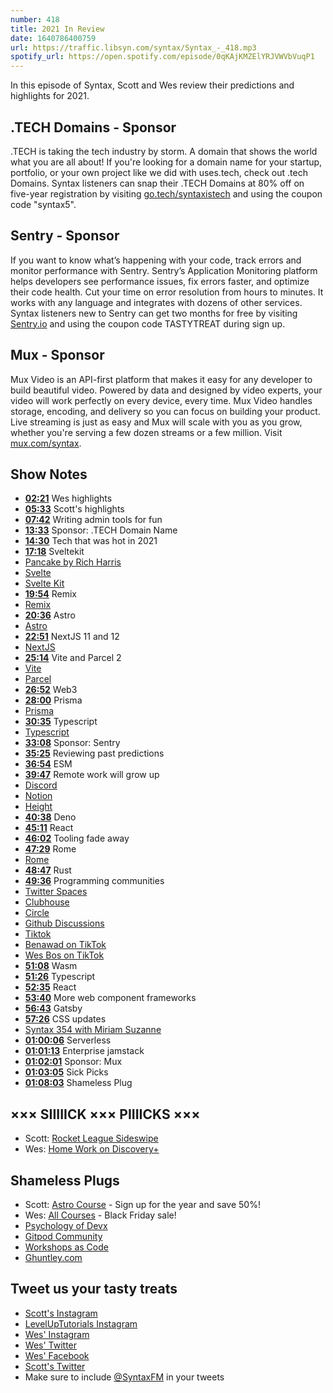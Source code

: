 ```yaml
---
number: 418
title: 2021 In Review
date: 1640786400759
url: https://traffic.libsyn.com/syntax/Syntax_-_418.mp3
spotify_url: https://open.spotify.com/episode/0qKAjKMZElYRJVWVbVuqP1
---
```


In this episode of Syntax, Scott and Wes review their predictions and highlights for 2021.

## .TECH Domains - Sponsor

.TECH is taking the tech industry by storm. A domain that shows the world what you are all about! If you're looking for a domain name for your startup, portfolio, or your own project like we did with uses.tech, check out .tech Domains. Syntax listeners can snap their .TECH Domains at 80% off on five-year registration by visiting [go.tech/syntaxistech](https://go.tech/syntaxistech) and using the coupon code "syntax5".

## Sentry - Sponsor

If you want to know what’s happening with your code, track errors and monitor performance with Sentry. Sentry’s Application Monitoring platform helps developers see performance issues, fix errors faster, and optimize their code health. Cut your time on error resolution from hours to minutes. It works with any language and integrates with dozens of other services. Syntax listeners new to Sentry can get two months for  free by visiting [Sentry.io](https://sentry.io) and using the coupon code TASTYTREAT during sign up.

## Mux - Sponsor

Mux Video is an API-first platform that makes it easy for any developer to build beautiful video. Powered by data and designed by video experts, your video will work perfectly on every device, every time. Mux Video handles storage, encoding, and delivery so you can focus on building your product. Live streaming is just as easy and Mux will scale with you as you grow, whether you're serving a few dozen streams or a few million. Visit [mux.com/syntax](https://mux.com/syntax).

## Show Notes

* **[02:21](#t=02:21)** Wes highlights
* **[05:33](#t=05:33)** Scott's highlights
* **[07:42](#t=07:42)** Writing admin tools for fun
* **[13:33](#t=13:33)** Sponsor: .TECH Domain Name
* **[14:30](#t=14:30)** Tech that was hot in 2021
* **[17:18](#t=17:18)** Sveltekit
* [Pancake by Rich Harris](https://github.com/Rich-Harris/pancake)
* [Svelte](https://svelte.dev)
* [Svelte Kit](https://kit.svelte.dev)
* **[19:54](#t=19:54)** Remix
* [Remix](https://remix.run)
* **[20:36](#t=20:36)** Astro
* [Astro](https://astro.build)
* **[22:51](#t=22:51)** NextJS 11 and 12
* [NextJS](https://nextjs.org)
* **[25:14](#t=25:14)** Vite and Parcel 2
* [Vite](https://vitejs.dev)
* [Parcel](https://parceljs.org)
* **[26:52](#t=26:52)** Web3
* **[28:00](#t=28:00)** Prisma
* [Prisma](https://www.prisma.io)
* **[30:35](#t=30:35)** Typescript
* [Typescript](https://www.typescriptlang.org)
* **[33:08](#t=33:08)** Sponsor: Sentry
* **[35:25](#t=35:25)** Reviewing past predictions
* **[36:54](#t=36:54)** ESM
* **[39:47](#t=39:47)** Remote work will grow up
* [Discord](https://discord.com)
* [Notion](https://notion.so)
* [Height](https://height.app)
* **[40:38](#t=40:38)** Deno
* **[45:11](#t=45:11)** React
* **[46:02](#t=46:02)** Tooling fade away
* **[47:29](#t=47:29)** Rome
* [Rome](https://rome.tools)
* **[48:47](#t=48:47)** Rust
* **[49:36](#t=49:36)** Programming communities
* [Twitter Spaces](https://media.twitter.com/en/articles/products/2021/twitter-spaces)
* [Clubhouse](https://www.clubhouse.com)
* [Circle](https://circle.so)
* [Github Discussions](https://docs.github.com/en/discussions)
* [Tiktok](https://www.tiktok.com)
* [Benawad on TikTok](https://www.tiktok.com/@benawad)
* [Wes Bos on TikTok](https://www.tiktok.com/@wesbos?)
* **[51:08](#t=51:08)** Wasm
* **[51:26](#t=51:26)** Typescript
* **[52:35](#t=52:35)** React
* **[53:40](#t=53:40)** More web component frameworks
* **[56:43](#t=56:43)** Gatsby
* **[57:26](#t=57:26)** CSS updates
* [Syntax 354 with Miriam Suzanne](https://syntax.fm/show/354/the-surprisingly-exciting-world-of-html-elements)
* **[01:00:06](#t=00:06)** Serverless
* **[01:01:13](#t=01:13)** Enterprise jamstack
* **[01:02:01](#t=02:01)** Sponsor: Mux
* **[01:03:05](#t=03:05)** Sick Picks
* **[01:08:03](#t=08:03)** Shameless Plug

## ××× SIIIIICK ××× PIIIICKS ×××

* Scott: [Rocket League Sideswipe](https://apps.apple.com/au/app/rocket-league-sideswipe/id1549027048)
* Wes: [Home Work on Discovery+](https://decider.com/2021/03/30/home-work-magnolia-network-discovery-plus-new-fixer-upper/)

## Shameless Plugs

* Scott: [Astro Course](https://www.leveluptutorials.com/pro) - Sign up for the year and save 50%!
* Wes: [All Courses](https://wesbos.com/courses/) - Black Friday sale!
* [Psychology of Devx](https://www.gitpod.io/blog/psychology-of-devx)
* [Gitpod Community](https://www.gitpod.io/community)
* [Workshops as Code](https://www.gitpod.io/blog/workshops-as-code)
* [Ghuntley.com](https://ghuntley.com)

## Tweet us your tasty treats

* [Scott's Instagram](https://www.instagram.com/stolinski/)
* [LevelUpTutorials Instagram](https://www.instagram.com/LevelUpTutorials/)
* [Wes' Instagram](https://www.instagram.com/wesbos/)
* [Wes' Twitter](https://twitter.com/wesbos)
* [Wes' Facebook](https://www.facebook.com/wesbos.developer)
* [Scott's Twitter](https://twitter.com/stolinski)
* Make sure to include [@SyntaxFM](https://twitter.com/SyntaxFM) in your tweets
